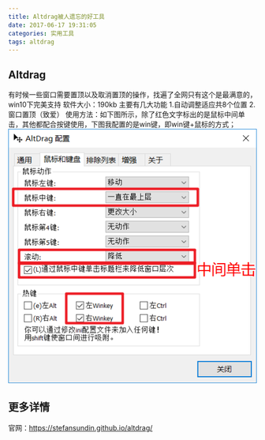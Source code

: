 ```yaml
---
title: Altdrag被人遗忘的好工具
date: 2017-06-17 19:31:05
categories: 实用工具
tags: altdrag
---
```

## Altdrag
有时候一些窗口需要置顶以及取消置顶的操作，找遍了全网只有这个是最满意的，win10下完美支持
软件大小：190kb
主要有几大功能
1.自动调整适应共8个位置
2.窗口置顶（致爱）
使用方法：如下图所示，除了红色文字标出的是鼠标中间单击，其他都配合按键使用，下图我配置的是win键，即win键+鼠标的方式；
<img src="/images/altdrag.png">
## 更多详情
官网：<https://stefansundin.github.io/altdrag/>
